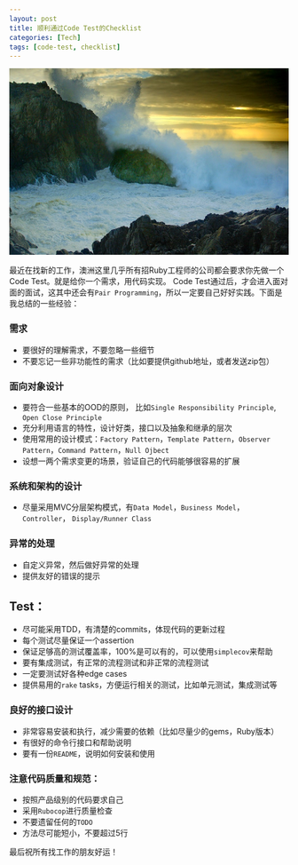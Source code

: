 ```yaml
---
layout: post
title: 顺利通过Code Test的Checklist
categories: [Tech]
tags: [code-test, checklist]
---
```


![](/images/Bing_709.JPG)

最近在找新的工作，澳洲这里几乎所有招Ruby工程师的公司都会要求你先做一个Code Test。就是给你一个需求，用代码实现。
Code Test通过后，才会进入面对面的面试，这其中还会有`Pair Programming`，所以一定要自己好好实践。下面是我总结的一些经验：

### 需求

* 要很好的理解需求，不要忽略一些细节
* 不要忘记一些非功能性的需求（比如要提供github地址，或者发送zip包）

### 面向对象设计

* 要符合一些基本的OOD的原则， 比如`Single Responsibility Principle`, `Open Close Principle`
* 充分利用语言的特性，设计好类，接口以及抽象和继承的层次
* 使用常用的设计模式：`Factory Pattern`，`Template Pattern`，`Observer Pattern`，`Command Pattern`，`Null Ojbect`
* 设想一两个需求变更的场景，验证自己的代码能够很容易的扩展

### 系统和架构的设计

* 尽量采用MVC分层架构模式，有`Data Model`，`Business Model`，`Controller`， `Display/Runner Class`

### 异常的处理

* 自定义异常，然后做好异常的处理
* 提供友好的错误的提示

## Test：

* 尽可能采用TDD，有清楚的commits，体现代码的更新过程
* 每个测试尽量保证一个assertion
* 保证足够高的测试覆盖率，100%是可以有的，可以使用`simplecov`来帮助
* 要有集成测试，有正常的流程测试和非正常的流程测试
* 一定要测试好各种edge cases
* 提供易用的`rake` tasks，方便运行相关的测试，比如单元测试，集成测试等

### 良好的接口设计

* 非常容易安装和执行，减少需要的依赖（比如尽量少的gems，Ruby版本）
* 有很好的命令行接口和帮助说明
* 要有一份`README`，说明如何安装和使用

### 注意代码质量和规范：

* 按照产品级别的代码要求自己
* 采用`Rubocop`进行质量检查
* 不要遗留任何的`TODO`
* 方法尽可能短小，不要超过5行

最后祝所有找工作的朋友好运！
